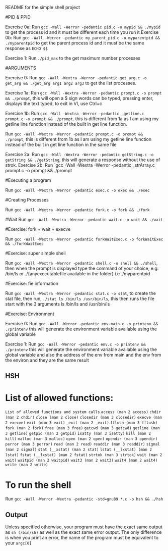 README for the simple shell project

#PID & PPID

Exercise 0a: Run `gcc -Wall -Werror -pedantic pid.c -o mypid && ./mypid` to get the process id and it must be different each time you run it
Exercise 0b: Run `gcc -Wall -Werror -pedantic my_parent_pid.c -o myparentpid && ./myparentpid` to get the parent process id and it must be the same response as `ECHO $$`

Exercise 1: Run `./pid_max` to the get maximum number processes

#ARGUMENTS

Exercise 0: Run `gcc -Wall -Wextra -Werror -pedantic get_arg.c -o get_arg && ./get_arg arg1 arg2 arg3` to get the list processes.

Exercise 1a: Run `gcc -Wall -Wextra -Werror -pedantic prompt.c -o prompt && ./prompt`, this will open a $ sign words can be typed, pressing enter, displays the text typed, to exit in VI, use Ctrl+c

Exercise 1b: Run `gcc -Wall -Wextra -Werror -pedantic _getline.c prompt.c -o prompt && ./prompt`. this is different from 1a as I am using my getline line function instead of the built in get line function.

Run `gcc -Wall -Wextra -Werror -pedantic prompt.c -o prompt && ./prompt`, this is different from 1b as I am using my getline line function instead of the built in get line function in the same file

Exercise 2a: Run `gcc -Wall -Wextra -Werror -pedantic getString.c -o getString && ./getString`, this will generate a response without the use of strok.
Exercise 2b: Run `gcc -Wall -Wextra -Werror -pedantic _strArray.c prompt.c -o prompt && ./prompt

#Executing a program

Run `gcc -Wall -Wextra -Werror -pedantic exec.c -o exec && ./exec`

#Creating Processes

Run `gcc -Wall -Wextra -Werror -pedantic fork.c -o fork && ./fork`

#Wait
Run `gcc -Wall -Wextra -Werror -pedantic wait.c -o wait && ./wait`

#Exercise: fork + wait + execve

Run `gcc -Wall -Wextra -Werror -pedantic forkWaitExec.c -o forkWaitExec && ./forkWaitExec`

#Exercise: super simple shell

Run `gcc -Wall -Wextra -Werror -pedantic shell.c -o shell && ./shell`, then when the prompt is displayed type the command of your choice, e.g: /bin/ls or ./{anyexecutablefile available in the folder} i.e ./myparentpid

#Exercise: fie information

Run `gcc -Wall -Wextra -Werror -pedantic stat.c -o stat`, to create the stat file, then run, `./stat ls /bin/ls /usr/bin/ls`, this then runs the file start with the 3 arguments ls /bin/ls and /usr/bin/ls

#Exercise: Environment

Exercise 0: Run `gcc -Wall -Werror -pedantic env-main.c -o printenv && ./printenv` this will generate the environment variable available using the global variable

Exercise 1: Run `gcc -Wall -Werror -pedantic env.c -o printenv && ./printenv` this will generate the environment variable available using the global variable and also the address of the env from main and the env from the environ and they are the same result



## HSH

# List of allowed functions:

`List of allowed functions and system calls`
`access (man 2 access)`
`chdir (man 2 chdir)`
`close (man 2 close)`
`closedir (man 3 closedir)`
`execve (man 2 execve)`
`exit (man 3 exit)`
`_exit (man 2 _exit)`
`fflush (man 3 fflush)`
`fork (man 2 fork)`
`free (man 3 free)`
`getcwd (man 3 getcwd)`
`getline (man 3 getline)`
`getpid (man 2 getpid)`
`isatty (man 3 isatty)`
`kill (man 2 kill)`
`malloc (man 3 malloc)`
`open (man 2 open)`
`opendir (man 3 opendir)`
`perror (man 3 perror)`
`read (man 2 read)`
`readdir (man 3 readdir)`
`signal (man 2 signal)`
`stat (__xstat) (man 2 stat)`
`lstat (__lxstat) (man 2 lstat)`
`fstat (__fxstat) (man 2 fstat)`
`strtok (man 3 strtok)`
`wait (man 2 wait)`
`waitpid (man 2 waitpid)`
`wait3 (man 2 wait3)`
`wait4 (man 2 wait4)`
`write (man 2 write)`

# To run the shell

Run `gcc -Wall -Werror -Wextra -pedantic -std=gnu89 *.c -o hsh && ./hsh`

## Output

Unless specified otherwise, your program must have the exact same output as `sh (/bin/sh)` as well as the exact same error output.
The only difference is when you print an error, the name of the program must be equivalent to your `argc[0]`


